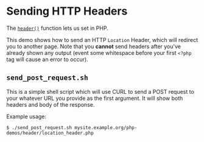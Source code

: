 # Sending HTTP Headers

The [`header()`](http://ca2.php.net/manual/en/function.header.php) function lets us set in PHP.

This demo shows how to send an HTTP `Location` Header, which will redirect you to another page. Note that you **cannot** send headers after you've already shown any output (event some whitespace before your first `<?php ` tag will cause an error to occur).

## `send_post_request.sh`

This is a simple shell script which will use CURL to send a POST request to your whatever URL you provide as the first argument. It will show both headers and body of the response.

Example usage:

    $ ./send_post_request.sh mysite.example.org/php-demos/header/location_header.php
    

